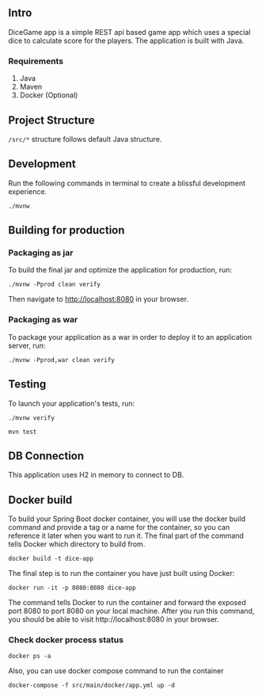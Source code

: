 ## Intro
DiceGame app is a simple REST api based game app which uses a special dice to
calculate score for the players. The application is built with Java. 

### Requirements

1. Java 
2. Maven 
3. Docker (Optional)



## Project Structure


`/src/*` structure follows default Java structure.

## Development



Run the following commands in terminal to create a blissful development experience.

```
./mvnw
```



## Building for production

### Packaging as jar

To build the final jar and optimize the  application for production, run:

```
./mvnw -Pprod clean verify
```


Then navigate to [http://localhost:8080](http://localhost:8080) in your browser.

### Packaging as war

To package your application as a war in order to deploy it to an application server, run:

```
./mvnw -Pprod,war clean verify
```

## Testing

To launch your application's tests, run:

```
./mvnw verify
```


```
mvn test
```




## DB Connection

This application uses H2 in memory to connect to DB.

## Docker build
To build your Spring Boot docker container, you will use the docker build command and provide a tag or a name for the container, so you can reference it later when you want to run it. The final part of the command tells Docker which directory to build from.
```
docker build -t dice-app
```

The final step is to run the container you have just built using Docker:

```
docker run -it -p 8080:8080 dice-app
```
The command tells Docker to run the container and forward the exposed port 8080 to port 8080 on your local machine. After you run this command, you should be able to visit http://localhost:8080 in your browser.

### Check  docker process status
```
docker ps -a
```

Also, you can use docker compose command to run the container 
```
docker-compose -f src/main/docker/app.yml up -d
```
